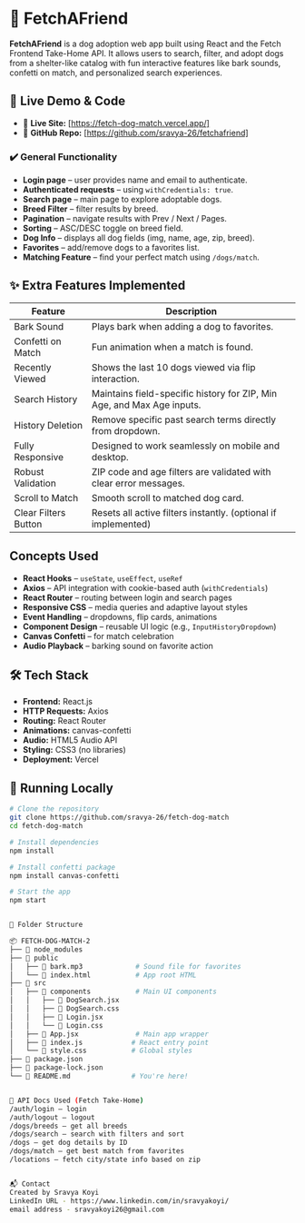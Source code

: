 # 🐾 FetchAFriend
**FetchAFriend** is a dog adoption web app built using React and the Fetch Frontend Take-Home API. It allows users to search, filter, and adopt dogs from a shelter-like catalog with fun interactive features like bark sounds, confetti on match, and personalized search experiences.

## 🚀 Live Demo & Code

- 🔗 **Live Site:** [https://fetch-dog-match.vercel.app/]
- 📂 **GitHub Repo:** [https://github.com/sravya-26/fetchafriend]

### ✔️ General Functionality

- **Login page** – user provides name and email to authenticate.
- **Authenticated requests** – using `withCredentials: true`.
- **Search page** – main page to explore adoptable dogs.
- **Breed Filter** – filter results by breed.
- **Pagination** – navigate results with Prev / Next / Pages.
- **Sorting** – ASC/DESC toggle on breed field.
- **Dog Info** – displays all dog fields (img, name, age, zip, breed).
- **Favorites** – add/remove dogs to a favorites list.
- **Matching Feature** – find your perfect match using `/dogs/match`.

## ✨ Extra Features Implemented

| Feature                         | Description                                                             |
|-------------------------------|---------------------------------------------------------------------------|
| Bark Sound                 | Plays bark when adding a dog to favorites.                                |
| Confetti on Match         | Fun animation when a match is found.                                       |
| Recently Viewed           | Shows the last 10 dogs viewed via flip interaction.                        |
| Search History            | Maintains field-specific history for ZIP, Min Age, and Max Age inputs.     |
| History Deletion          | Remove specific past search terms directly from dropdown.                  |
| Fully Responsive          | Designed to work seamlessly on mobile and desktop.                         |
| Robust Validation         | ZIP code and age filters are validated with clear error messages.          |
| Scroll to Match           | Smooth scroll to matched dog card.                                         |
| Clear Filters Button      | Resets all active filters instantly. (optional if implemented)             |


## Concepts Used

- **React Hooks** – `useState`, `useEffect`, `useRef`
- **Axios** – API integration with cookie-based auth (`withCredentials`)
- **React Router** – routing between login and search pages
- **Responsive CSS** – media queries and adaptive layout styles
- **Event Handling** – dropdowns, flip cards, animations
- **Component Design** – reusable UI logic (e.g., `InputHistoryDropdown`)
- **Canvas Confetti** – for match celebration
- **Audio Playback** – barking sound on favorite action



## 🛠️ Tech Stack

- **Frontend:** React.js
- **HTTP Requests:** Axios
- **Routing:** React Router
- **Animations:** canvas-confetti
- **Audio:** HTML5 Audio API
- **Styling:** CSS3 (no libraries)
- **Deployment:** Vercel


## 🧪 Running Locally

```bash
# Clone the repository
git clone https://github.com/sravya-26/fetch-dog-match
cd fetch-dog-match

# Install dependencies
npm install

# Install confetti package
npm install canvas-confetti

# Start the app
npm start


📁 Folder Structure

📦 FETCH-DOG-MATCH-2
├── 📁 node_modules
├── 📁 public
│   ├── 📄 bark.mp3             # Sound file for favorites
│   └── 📄 index.html           # App root HTML
├── 📁 src
│   ├── 📁 components           # Main UI components
│   │   ├── 📄 DogSearch.jsx
│   │   ├── 📄 DogSearch.css
│   │   ├── 📄 Login.jsx
│   │   └── 📄 Login.css
│   ├── 📄 App.jsx              # Main app wrapper
│   ├── 📄 index.js            # React entry point
│   └── 📄 style.css           # Global styles
├── 📄 package.json
├── 📄 package-lock.json
└── 📄 README.md               # You're here!


📃 API Docs Used (Fetch Take-Home)
/auth/login – login
/auth/logout – logout
/dogs/breeds – get all breeds
/dogs/search – search with filters and sort
/dogs – get dog details by ID
/dogs/match – get best match from favorites
/locations – fetch city/state info based on zip


📬 Contact
Created by Sravya Koyi
LinkedIn URL - https://www.linkedin.com/in/sravyakoyi/
email address - sravyakoyi26@gmail.com
